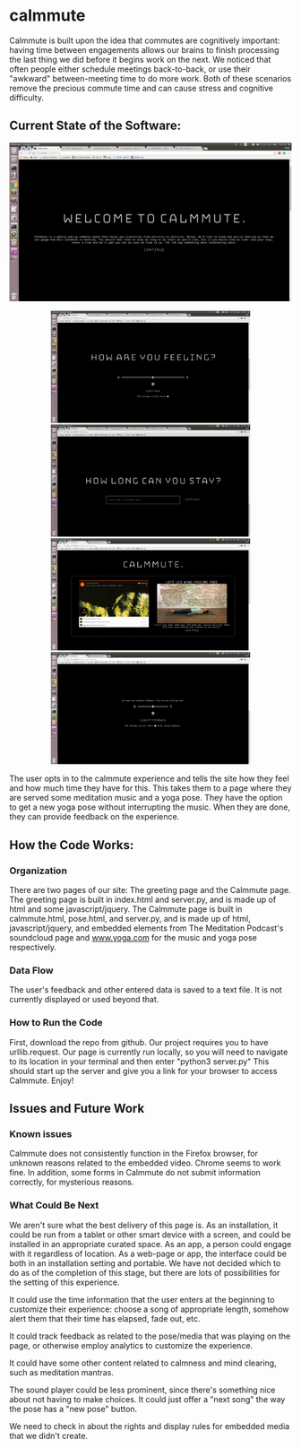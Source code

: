 # calmmute
Calmmute is built upon the idea that commutes are cognitively important: having time between engagements allows our brains to finish processing the last thing we did before it begins work on the next. We noticed that often people either schedule meetings back-to-back, or use their "awkward" between-meeting time to do more work. Both of these scenarios remove the precious commute time and can cause stress and cognitive difficulty.

## Current State of the Software:
![Homepage](https://github.com/YehEmily/calmmute/blob/master/screenshots/1)
<p align="center"><img src="https://github.com/YehEmily/calmmute/blob/master/screenshots/2" height="200"/>
<img src="https://github.com/YehEmily/calmmute/blob/master/screenshots/3" height="200"/>
<img src="https://github.com/YehEmily/calmmute/blob/master/screenshots/4" height="200"/>
<img src="https://github.com/YehEmily/calmmute/blob/master/screenshots/5.png" height="200"/></p>


The user opts in to the calmmute experience and tells the site how they feel and how much time they have for this. This takes them to a page where they are served some meditation music and a yoga pose. They have the option to get a new yoga pose without interrupting the music. When they are done, they can provide feedback on the experience.

## How the Code Works:
### Organization
There are two pages of our site: The greeting page and the Calmmute page. The greeting page is built in index.html and server.py, and is made up of html and some javascript/jquery. The Calmmute page is built in calmmute.html, pose.html, and server.py, and is made up of html, javascript/jquery, and embedded elements from The Meditation Podcast's soundcloud page and www.yoga.com for the music and yoga pose respectively. 

### Data Flow
The user's feedback and other entered data is saved to a text file. It is not currently displayed or used beyond that. 

### How to Run the Code
First, download the repo from github. Our project requires you to have urllib.request. Our page is currently run locally, so you will need to navigate to its location in your terminal and then enter "python3 server.py" This should start up the server and give you a link for your browser to access Calmmute. Enjoy!

## Issues and Future Work
### Known issues
Calmmute does not consistently function in the Firefox browser, for unknown reasons related to the embedded video. Chrome seems to work fine. In addition, some forms in Calmmute do not submit information correctly, for mysterious reasons.

### What Could Be Next
We aren't sure what the best delivery of this page is. As an installation, it could be run from a tablet or other smart device with a screen, and could be installed in an appropriate curated space. As an app, a person could engage with it regardless of location. As a web-page or app, the interface could be both in an installation setting and portable. We have not decided which to do as of the completion of this stage, but there are lots of possibilities for the setting of this experience.

It could use the time information that the user enters at the beginning to customize their experience: choose a song of appropriate length, somehow alert them that their time has elapsed, fade out, etc. 

It could track feedback as related to the pose/media that was playing on the page, or otherwise employ analytics to customize the experience.

It could have some other content related to calmness and mind clearing, such as meditation mantras. 

The sound player could be less prominent, since there's something nice about not having to make choices. It could just offer a "next song" the way the pose has a "new pose" button. 

We need to check in about the rights and display rules for embedded media that we didn't create.



